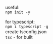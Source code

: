 useful:  
`npm init -y`  

for typescript:  
`npm i typescript -g`  
create tsconfig.json  
`tsc` - for built  
